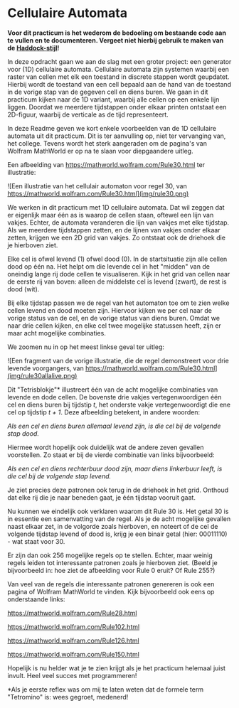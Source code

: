 # Cellulaire Automata

**Voor dit practicum is het wederom de bedoeling om bestaande code aan te vullen en te documenteren. Vergeet niet hierbij gebruik te maken van de [Haddock-stijl](HADDOCK.md)!**

In deze opdracht gaan we aan de slag met een groter project: een generator voor (1D) cellulaire automata. Cellulaire automata zijn systemen waarbij een raster van cellen met elk een toestand in discrete stappen wordt geupdatet. Hierbij wordt de toestand van een cell bepaald aan de hand van de toestand in de vorige stap van de gegeven cell en diens buren. We gaan in dit practicum kijken naar de 1D variant, waarbij alle cellen op een enkele lijn liggen. Doordat we meerdere tijdstappen onder elkaar printen ontstaat een 2D-figuur, waarbij de verticale as de tijd representeert.

In deze Readme geven we kort enkele voorbeelden van de 1D cellulaire automata uit dit practicum. Dit is ter aanvulling op, niet ter vervanging van, het college. Tevens wordt het sterk aangeraden om de pagina's van Wolfram MathWorld er op na te slaan voor diepgaandere uitleg.

Een afbeelding van https://mathworld.wolfram.com/Rule30.html ter illustratie:

![Een illustratie van het cellulair automaton voor regel 30, van https://mathworld.wolfram.com/Rule30.html](img/rule30.png)

We werken in dit practicum met 1D cellulaire automata. Dat wil zeggen dat er eigenlijk maar één as is waarop de cellen staan, oftewel een lijn van vakjes. Echter, de automata veranderen die lijn van vakjes met elke tijdstap. Als we meerdere tijdstappen zetten, en de lijnen van vakjes onder elkaar zetten, krijgen we een 2D grid van vakjes. Zo ontstaat ook de driehoek die je hierboven ziet.

Elke cel is ofwel levend (1) ofwel dood (0). In de startsituatie zijn alle cellen dood op één na. Het helpt om die levende cel in het "midden" van de oneindig lange rij dode cellen te visualiseren. Kijk in het grid van cellen naar de eerste rij van boven: alleen de middelste cel is levend (zwart), de rest is dood (wit).

Bij elke tijdstap passen we de regel van het automaton toe om te zien welke cellen levend en dood moeten zijn. Hiervoor kijken we per cel naar de vorige status van de cel, en de vorige status van diens buren. Omdat we naar drie cellen kijken, en elke cel twee mogelijke statussen heeft, zijn er maar acht mogelijke combinaties.

We zoomen nu in op het meest linkse geval ter uitleg:

![Een fragment van de vorige illustratie, die de regel demonstreert voor drie levende voorgangers, van https://mathworld.wolfram.com/Rule30.html](img/rule30allalive.png)

Dit "Tetrisblokje"\* illustreert één van de acht mogelijke combinaties van levende en dode cellen. De bovenste drie vakjes vertegenwoordigen één cel en diens buren bij tijdstip *t*, het onderste vakje vertegenwoordigt die ene cel op tijdstip *t + 1*. Deze afbeelding betekent, in andere woorden:

*Als een cel en diens buren allemaal levend zijn, is die cel bij de volgende stap dood.*

Hiermee wordt hopelijk ook duidelijk wat de andere zeven gevallen voorstellen. Zo staat er bij de vierde combinatie van links bijvoorbeeld:

*Als een cel en diens rechterbuur dood zijn, maar diens linkerbuur leeft, is die cel bij de volgende stap levend.*

Je ziet precies deze patronen ook terug in de driehoek in het grid. Onthoud dat elke rij die je naar beneden gaat, je één tijdstap vooruit gaat.

Nu kunnen we eindelijk ook verklaren waarom dit Rule 30 is. Het getal 30 is in essentie een samenvatting van de regel. Als je de acht mogelijke gevallen naast elkaar zet, in de volgorde zoals hierboven, en noteert of de cel de volgende tijdstap levend of dood is, krijg je een binair getal (hier: 00011110) - wat staat voor 30.

Er zijn dan ook 256 mogelijke regels op te stellen. Echter, maar weinig regels leiden tot interessante patronen zoals je hierboven ziet. (Beeld je bijvoorbeeld in: hoe ziet de afbeelding voor Rule 0 eruit? Of Rule 255?)

Van veel van de regels die interessante patronen genereren is ook een pagina of Wolfram MathWorld te vinden. Kijk bijvoorbeeld ook eens op onderstaande links:

https://mathworld.wolfram.com/Rule28.html

https://mathworld.wolfram.com/Rule102.html

https://mathworld.wolfram.com/Rule126.html

https://mathworld.wolfram.com/Rule150.html

Hopelijk is nu helder wat je te zien krijgt als je het practicum helemaal juist invult. Heel veel succes met programmeren!

\*Als je eerste reflex was om mij te laten weten dat de formele term "Tetromino" is: wees gegroet, medenerd!
